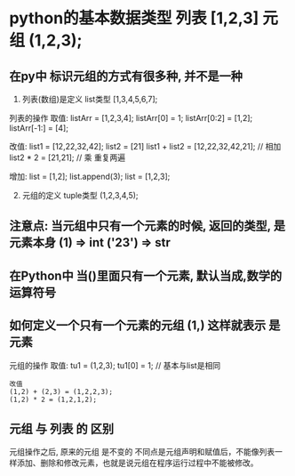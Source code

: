 # python的基本数据类型 列表 [1,2,3]  元组 (1,2,3);

## 在py中 标识元组的方式有很多种, 并不是一种

1. 列表(数组)是定义 list类型
  [1,3,4,5,6,7];

列表的操作
  取值: 
    listArr = [1,2,3,4];
    listArr[0] = 1;
    listArr[0:2] = [1,2];
    listArr[-1:] = [4];
  
  改值:
    list1 = [12,22,32,42];
    list2 = [21]
    list1 + list2 = [12,22,32,42,21]; // 相加
    list2 * 2 = [21,21]; // 乘 重复两遍

  增加:
    list = [1,2];
    list.append(3);
    list = [1,2,3];



2. 元组的定义 tuple类型
  (1,2,3,4,5);
  ## 注意点: 当元组中只有一个元素的时候, 返回的类型, 是元素本身 (1) => int   ('23') => str

  ## 在Python中 当()里面只有一个元素, 默认当成,数学的运算符号
  
  ## 如何定义一个只有一个元素的元组   (1,)   这样就表示 是元素
  元组的操作
    取值:
    tu1 = (1,2,3);
    tu1[0] = 1;   // 基本与list是相同

    改值
    (1,2) + (2,3) = (1,2,2,3);
    (1,2) * 2 = (1,2,1,2);


## 元组 与 列表 的 区别
元组操作之后, 原来的元组 是不变的 
不同点是元组声明和赋值后，不能像列表一样添加、删除和修改元素，也就是说元组在程序运行过程中不能被修改。
